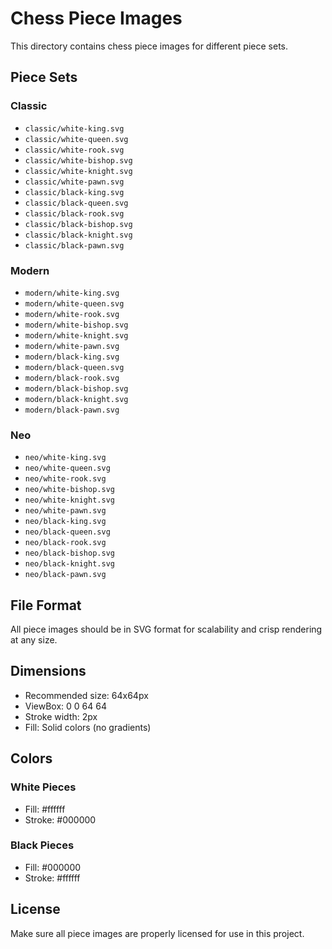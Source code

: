 # Chess Piece Images

This directory contains chess piece images for different piece sets.

## Piece Sets

### Classic
- `classic/white-king.svg`
- `classic/white-queen.svg`
- `classic/white-rook.svg`
- `classic/white-bishop.svg`
- `classic/white-knight.svg`
- `classic/white-pawn.svg`
- `classic/black-king.svg`
- `classic/black-queen.svg`
- `classic/black-rook.svg`
- `classic/black-bishop.svg`
- `classic/black-knight.svg`
- `classic/black-pawn.svg`

### Modern
- `modern/white-king.svg`
- `modern/white-queen.svg`
- `modern/white-rook.svg`
- `modern/white-bishop.svg`
- `modern/white-knight.svg`
- `modern/white-pawn.svg`
- `modern/black-king.svg`
- `modern/black-queen.svg`
- `modern/black-rook.svg`
- `modern/black-bishop.svg`
- `modern/black-knight.svg`
- `modern/black-pawn.svg`

### Neo
- `neo/white-king.svg`
- `neo/white-queen.svg`
- `neo/white-rook.svg`
- `neo/white-bishop.svg`
- `neo/white-knight.svg`
- `neo/white-pawn.svg`
- `neo/black-king.svg`
- `neo/black-queen.svg`
- `neo/black-rook.svg`
- `neo/black-bishop.svg`
- `neo/black-knight.svg`
- `neo/black-pawn.svg`

## File Format

All piece images should be in SVG format for scalability and crisp rendering at any size.

## Dimensions

- Recommended size: 64x64px
- ViewBox: 0 0 64 64
- Stroke width: 2px
- Fill: Solid colors (no gradients)

## Colors

### White Pieces
- Fill: #ffffff
- Stroke: #000000

### Black Pieces
- Fill: #000000
- Stroke: #ffffff

## License

Make sure all piece images are properly licensed for use in this project.